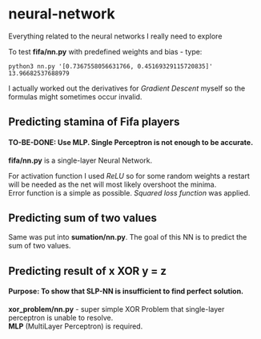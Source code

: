 # neural-network
Everything related to the neural networks I really need to explore

To test **fifa/nn.py** with predefined weights and bias - type:
```
python3 nn.py '[0.7367558056631766, 0.45169329115720835]' 13.96682537688979
```

I actually worked out the derivatives for *Gradient Descent* myself so the formulas might sometimes occur invalid.  
  
## Predicting stamina of Fifa players
#### TO-BE-DONE: Use MLP. Single Perceptron is not enough to be accurate.
**fifa/nn.py** is a single-layer Neural Network.  
 
For activation function I used *ReLU* so for some random weights a restart will be needed as the net will most likely overshoot the minima.  
Error function is a simple as possible. *Squared loss function* was applied.  
  
## Predicting sum of two values
Same was put into **sumation/nn.py**. The goal of this NN is to predict the sum of two values.  
  
## Predicting result of x XOR y = z
#### Purpose: To show that SLP-NN is insufficient to find perfect solution.
**xor_problem/nn.py** - super simple XOR Problem that single-layer perceptron is unable to resolve.  
**MLP** (MultiLayer Perceptron) is required.  
